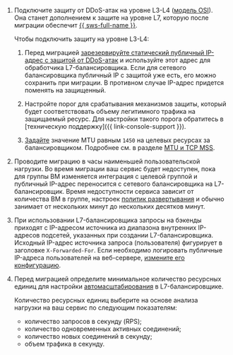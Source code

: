 1. Подключите защиту от DDoS-атак на уровне L3-L4 ([модель OSI](https://ru.wikipedia.org/wiki/Сетевая_модель_OSI)). Она станет дополнением к защите на уровне L7, которую после миграции обеспечит [{{ sws-full-name }}](../../../smartwebsecurity/).

    Чтобы подключить защиту на уровне L3-L4:

    1. Перед миграцией [зарезервируйте статический публичный IP-адрес с защитой от DDoS-атак](../../../vpc/operations/enable-ddos-protection.md#enable-on-reservation) и используйте этот адрес для обработчика L7-балансировщика. Если для сетевого балансировщика публичный IP с защитой уже есть, его можно сохранить при миграции. В противном случае IP-адрес придется поменять на защищенный.

    1. Настройте порог для срабатывания механизмов защиты, который будет соответствовать объему легитимного трафика на защищаемый ресурс. Для настройки такого порога обратитесь в [техническую поддержку]({{ link-console-support }}).

    1. [Задайте](../../../vpc/operations/adjust-mtu-ddos-protection.md) значение MTU равным `1450` на целевых ресурсах за балансировщиком. Подробнее см. в разделе [MTU и TCP MSS](../../../vpc/concepts/mtu-mss.md).

1. Проводите миграцию в часы наименьшей пользовательской нагрузки. Во время миграции ваш сервис будет недоступен, пока для группы ВМ изменяется интеграция с целевой группой и публичный IP-адрес переносится с сетевого балансировщика на L7-балансировщик. Время недоступности сервиса зависит от количества ВМ в группе, настроек [политик развертывания](../../../compute/concepts/instance-groups/policies/deploy-policy.md) и обычно занимает от нескольких минут до нескольких десятков минут.

1. При использовании L7-балансировщика запросы на бэкенды приходят с IP-адресом источника из диапазона внутренних IP-адресов подсетей, указанных при создании L7-балансировщика. Исходный IP-адрес источника запроса (пользователя) фигурирует в заголовке `X-Forwarded-For`. Если необходимо логировать публичные IP-адреса пользователей на веб-сервере, [измените его конфигурацию](../../../troubleshooting/application-load-balancer/how-to/getting-external-src-ip-in-x-forwarded-for-headers.md).

1. Перед миграцией определите минимальное количество ресурсных единиц для настройки [автомасштабирования](../../../application-load-balancer/concepts/application-load-balancer.md#lcu-scaling) в L7-балансировщике.

    Количество ресурсных единиц выберите на основе анализа нагрузки на ваш сервис по следующим показателям:

    * количество запросов в секунду (RPS);
    * количество одновременных активных соединений;
    * количество новых соединений в секунду;
    * объем трафика в секунду.
